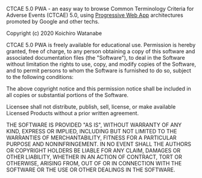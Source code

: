 CTCAE 5.0 PWA - an easy way to browse Common Terminology Criteria for Adverse Events (CTCAE) 5.0, using [Progressive Web App](https://en.wikipedia.org/wiki/Progressive_web_application) architectures promoted by Google and other techs.

Copyright (c) 2020 Koichiro Watanabe

CTCAE 5.0 PWA is freely available for educational use. Permission is hereby granted, free of charge, to any person obtaining a copy of this software and associated documentation files (the "Software"), to deal in the Software without limitation the rights to use, copy, and modify copies of the Software, and to permit persons to whom the Software is furnished to do so, subject to the following conditions:

The above copyright notice and this permission notice shall be included in all copies or substantial portions of the Software.

Licensee shall not distribute, publish, sell, license, or make available Licensed Products without a prior written agreement.

THE SOFTWARE IS PROVIDED "AS IS", WITHOUT WARRANTY OF ANY KIND, EXPRESS OR IMPLIED, INCLUDING BUT NOT LIMITED TO THE WARRANTIES OF MERCHANTABILITY, FITNESS FOR A PARTICULAR PURPOSE AND NONINFRINGEMENT. IN NO EVENT SHALL THE AUTHORS OR COPYRIGHT HOLDERS BE LIABLE FOR ANY CLAIM, DAMAGES OR OTHER LIABILITY, WHETHER IN AN ACTION OF CONTRACT, TORT OR OTHERWISE, ARISING FROM, OUT OF OR IN CONNECTION WITH THE SOFTWARE OR THE USE OR OTHER DEALINGS IN THE SOFTWARE.
